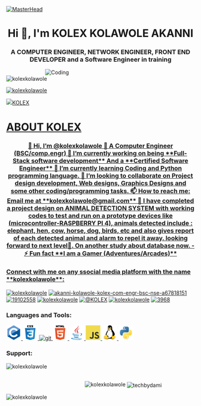 [![MasterHead](https://as2.ftcdn.net/v2/jpg/02/78/37/47/1000_F_278374738_ypRn0utOVnebuhmpSrDiwkzFsdqEm0aa.jpg)](https://rishavchanda.io)
<h1 align="center">Hi 👋, I'm KOLEX KOLAWOLE AKANNI</h1>
<h3 align="center">A COMPUTER ENGINEER, NETWORK ENGINEER, FRONT END DEVELOPER and a Software Engineer in training</h3>
<img align="right" alt="Coding" width="400" src="https://media4.giphy.com/media/qgQUggAC3Pfv687qPC/giphy.gif">


<p align="left"> <img src="https://komarev.com/ghpvc/?username=kolexkolawole&label=Profile%20views&color=0e75b6&style=flat" alt="kolexkolawole" /> </p>


<p align="left"> <a href="https://github.com/kolexkolawole?achievement=pull-shark&tab=achievements"><img src="https://github-profile-trophy.vercel.app/?username=kolexkolawole" alt="kolexkolawole" /></a> </p>

<p align="left"> <a href="https://twitter.com/kolexkolawole" target="blank"><img src="https://img.shields.io/twitter/follow/kolexkolawole?logo=twitter&style=for-the-badge%22%20alt=%22kolexkolawole%22%20/%3E%3C/a%3E%20%3C/p%3E


# KOLEX
# ABOUT KOLEX
<h3 align="center">
👋 Hi, I’m @kolexkolawole
🔭 A Computer Engineer (BSC/comp.engr)
👀 I’m currently working on being **Full-Stack software development** And a **Certified Software Engineer**
🌱 I’m currently learning Coding and Python programming language.
💞️ I’m looking to collaborate on Project design development, Web designs, Graphics Designs and some other coding/programming tasks.
📫 How to reach me: Email me at **kolexkolawole@gmail.com**
💞️ I have completed a project design on ANIMAL DETECTION SYSTEM with working codes to test and run on a prototype devices like (microcontroller-RASPBERRY PI 4), animals detected include : elephant, hen, cow, horse, dog, birds, etc and also gives report of each detected animal and alarm to repel it away. looking forward to next level👀.
   On another study about database now.
- ⚡ Fun fact **I am a Gamer (Adventures/Arcades)**
</h3>

<h3 align="left">Connect with me on any ssocial media platform with the name **kolexkolawole**:</h3>
<p align="left">
<a href="https://twitter.com/kolexkolawole" target="blank"><img align="center" src="https://raw.githubusercontent.com/rahuldkjain/github-profile-readme-generator/master/src/images/icons/Social/twitter.svg" alt="kolexkolawole" height="30" width="40" /></a>
<a href="https://www.linkedin.com/in/akanni-kolawole-kolex-com-engr-bsc-nse-a67818151/" target="blank"><img align="center" src="https://raw.githubusercontent.com/rahuldkjain/github-profile-readme-generator/master/src/images/icons/Social/linked-in-alt.svg" alt="akanni-kolawole-kolex-com-engr-bsc-nse-a67818151" height="30" width="40" /></a>
<a href="https://stackoverflow.com/users/19102558/akanni-kolawole" target="blank"><img align="center" src="https://raw.githubusercontent.com/rahuldkjain/github-profile-readme-generator/master/src/images/icons/Social/stack-overflow.svg" alt="19102558" height="30" width="40" /></a>
<a href="https://instagram.com/kolexkolawole" target="blank"><img align="center" src="https://raw.githubusercontent.com/rahuldkjain/github-profile-readme-generator/master/src/images/icons/Social/instagram.svg" alt="kolexkolawole" height="30" width="40" /></a>
<a href="https://hashnode.com/@KOLEX" target="blank"><img align="center" src="https://raw.githubusercontent.com/rahuldkjain/github-profile-readme-generator/master/src/images/icons/Social/hashnode.svg" alt="@KOLEX" height="30" width="40" /></a>
<a href="https://www.youtube.com/channel/UCf_i_yTIREGNwazemhBz7ig" target="blank"><img align="center" src="https://raw.githubusercontent.com/rahuldkjain/github-profile-readme-generator/master/src/images/icons/Social/youtube.svg" alt="kolexkolawole" height="30" width="40" /></a>
<a href="https://discord.gg/3968" target="blank"><img align="center" src="https://raw.githubusercontent.com/rahuldkjain/github-profile-readme-generator/master/src/images/icons/Social/discord.svg" alt="3968" height="30" width="40" /></a>
</p>

<h3 align="left">Languages and Tools:</h3>
<p align="left"> <a href="https://www.cprogramming.com/" target="_blank" rel="noreferrer"> <img src="https://raw.githubusercontent.com/devicons/devicon/master/icons/c/c-original.svg" alt="c" width="40" height="40"/> </a> <a href="https://www.w3schools.com/css/" target="_blank" rel="noreferrer"> <img src="https://raw.githubusercontent.com/devicons/devicon/master/icons/css3/css3-original-wordmark.svg" alt="css3" width="40" height="40"/> </a> <a href="https://git-scm.com/" target="_blank" rel="noreferrer"> <img src="https://www.vectorlogo.zone/logos/git-scm/git-scm-icon.svg" alt="git" width="40" height="40"/> </a> <a href="https://www.w3.org/html/" target="_blank" rel="noreferrer"> <img src="https://raw.githubusercontent.com/devicons/devicon/master/icons/html5/html5-original-wordmark.svg" alt="html5" width="40" height="40"/> </a> <a href="https://www.java.com" target="_blank" rel="noreferrer"> <img src="https://raw.githubusercontent.com/devicons/devicon/master/icons/java/java-original.svg" alt="java" width="40" height="40"/> </a> <a href="https://developer.mozilla.org/en-US/docs/Web/JavaScript" target="_blank" rel="noreferrer"> <img src="https://raw.githubusercontent.com/devicons/devicon/master/icons/javascript/javascript-original.svg" alt="javascript" width="40" height="40"/> </a> <a href="https://www.linux.org/" target="_blank" rel="noreferrer"> <img src="https://raw.githubusercontent.com/devicons/devicon/master/icons/linux/linux-original.svg" alt="linux" width="40" height="40"/> </a> <a href="https://www.python.org" target="_blank" rel="noreferrer"> <img src="https://raw.githubusercontent.com/devicons/devicon/master/icons/python/python-original.svg" alt="python" width="40" height="40"/> </a> </p>

<h3 align="left">Support:</h3>
<p><a href="https://https://www.buymeacoffee.com/kolexkolawe"> <img align="left" src="https://cdn.buymeacoffee.com/buttons/v2/default-yellow.png" height="50" width="210" alt="kolexkolawole" /></a></p><br><br>

<p><img align="left" src="https://github-readme-stats.vercel.app/api/top-langs?username=kolexkolawole&show_icons=true&locale=en&layout=compact" alt="kolexkolawole" /></p>

<p>&nbsp;<img align="center" src="https://github-readme-stats.vercel.app/api?username=techbydami&show_icons=true&locale=en" alt="techbydami" /></p>

<p><img align="center" src="https://github-readme-streak-stats.herokuapp.com/?user=kolexkolawole&" alt="kolexkolawole" /></p>





